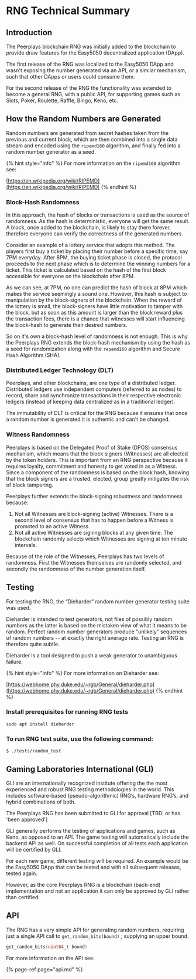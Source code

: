 # RNG Technical Summary

## Introduction <a id="RandomNumberGenerationonPeerplays-howit&apos;sdone?-HowisRNGgenerated"></a>

The Peerplays blockchain RNG was initially added to the blockchain to provide draw features for the Easy5050 decentralized application \(DApp\). 

The first release of the RNG was localized to the Easy5050 DApp and wasn't exposing the number generated via an API, or a similar mechanism, such that other DApps or users could consume them. 

For the second release of the RNG the functionality was extended to become a general RNG, with a public API, for supporting games such as Slots, Poker, Roulette, Raffle, Bingo, Keno, etc.

## How the Random Numbers are Generated <a id="RandomNumberGenerationonPeerplays-howit&apos;sdone?-HowisRNGgenerated"></a>

Random numbers are generated from secret hashes taken from the previous and current block, which are then combined into a single data stream and encoded using the  `ripemd160` algorithm, and finally fed into a random number generator as a seed.

{% hint style="info" %}
For more information on the `ripemd160` algorithm see:

[https://en.wikipedia.org/wiki/RIPEMD](https://en.wikipedia.org/wiki/RIPEMD)
{% endhint %}

### **Block-Hash Randomness**

In this approach, the hash of blocks or transactions is used as the source of randomness. As the hash is deterministic, everyone will get the same result. A block, once added to the blockchain, is likely to stay there forever, therefore everyone can verify the correctness of the generated numbers.

Consider an example of a lottery service that adopts this method. The players first buy a ticket by placing their number before a specific time, say 7PM everyday. After 8PM, the buying ticket phase is closed, the protocol proceeds to the next phase which is to determine the winning numbers for a ticket. This ticket is calculated based on the hash of the first block accessible for everyone on the blockchain after 8PM. 

As we can see, at 7PM, no one can predict the hash of block at 8PM which makes the service seemingly a sound one. However, this hash is subject to manipulation by the block-signers of the blockchain. When the reward of the lottery is small, the block-signers have little motivation to tamper with the block, but as soon as this amount is larger than the block reward plus the transaction fees, there is a chance that witnesses will start influencing the block-hash to generate their desired numbers. 

So on it's own a block-hash level of randomness is not enough. This is why the Peerplays RNG extends the block-hash mechanism by using the hash as a seed for randomization along with the `repemd160` algorithm and Secure Hash Algorithm \(SHA\).

### Distributed Ledger Technology \(DLT\)

Peerplays, and other blockchains, are one type of a distributed ledger. Distributed ledgers use independent computers \(referred to as nodes\) to record, share and synchronize transactions in their respective electronic ledgers \(instead of keeping data centralized as in a traditional ledger\). 

The immutability of DLT is critical for the RNG because it ensures that once a random number is generated it is authentic and can't be changed.

### Witness Randomness

Peerplays is based on the Delegated Proof of Stake \(DPOS\) consensus mechanism, which means that the block signers \(Witnesses\) are all elected by the token holders. This is important from an RNG perspective because it requires loyalty, commitment and honesty to get voted in as a Witness. Since a component of the randomness is based on the block hash, knowing that the block signers are a trusted, elected, group greatly mitigates the risk of block tampering.

Peerplays further extends the block-signing robustness and randomness because:

1. Not all Witnesses are block-signing \(active\) Witnesses. There is a second level of consensus that has to happen before a Witness is promoted to an active Witness.
2. Not all active Witnesses are signing blocks at any given time. The blockchain randomly selects which Witnesses are signing at ten minute intervals.

Because of the role of the Witnesses, Peerplays has two levels of randomness. First the Witnesses themselves are randomly selected, and secondly the randomness of the number generation itself. 

## Testing

For testing the RNG, the “Dieharder” random number generator testing suite was used.

Dieharder is intended to test generators, not files of possibly random numbers as the latter is based on the mistaken view of what it means to be random. Perfect random number generators produce "unlikely" sequences of random numbers -- at exactly the right average rate. Testing an RNG is therefore quite subtle.

Dieharder is a tool designed to push a weak generator to unambiguous failure.

{% hint style="info" %}
For more information on Dieharder see:

[https://webhome.phy.duke.edu/~rgb/General/dieharder.php](https://webhome.phy.duke.edu/~rgb/General/dieharder.php)
{% endhint %}

### Install prerequisites for running RNG tests

```text
sudo apt install dieharder
```

### To run RNG test suite, use the following command: <a id="RandomNumberGenerationonPeerplays-howit&apos;sdone?-TorunRNGtestsuite,usethefollowingcommand:"></a>

```text
$ ./tests/random_test 
```

## Gaming Laboratories International \(GLI\)

GLI are an internationally recognized institute offering the the most experienced and robust RNG testing methodologies in the world. This includes software-based \(pseudo-algorithmic\) RNG’s, hardware RNG’s, and hybrid combinations of both.

The Peerplays RNG has been submitted to GLI for approval \[TBD: or has 'been approved'\]

GLI generally performs the testing of applications and games, such as Keno, as opposed to an API. The game testing will automatically include the backend API as well. On successful completion of all tests each application will be certified by GLI.

For each new game, different testing will be required. An example would be the Easy5050 DApp that can be tested and with all subsequent releases, tested again.

However, as the core Peerplays RNG is a blockchain \(back-end\) implementation and not an application it can only be approved by GLI rather than certified.

## API

The RNG has a very simple API for generating random numbers,  requiring just a single API call to `get_random_bits(bound)` ; supplying an upper bound.

```cpp
get_random_bits(uint64_t bound) 
```

For more information on the API see:

{% page-ref page="api.md" %}

